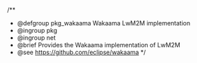 /**
 * @defgroup pkg_wakaama  Wakaama LwM2M implementation
 * @ingroup  pkg
 * @ingroup  net
 * @brief    Provides the Wakaama implementation of LwM2M
 * @see      https://github.com/eclipse/wakaama
 */